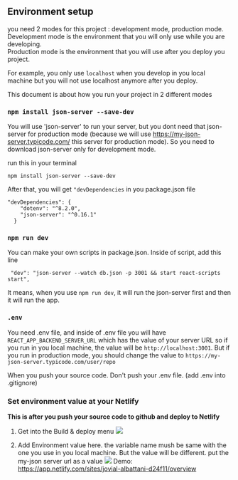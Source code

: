 

## Environment setup

you need 2 modes for this project : development mode, production mode.<br />
Development mode is the environment that you will only use while you are developing.<br />
Production mode is the environment that you will use after you deploy you project.<br />

For example, you only use `localhost` when you develop in you local machine but you will not use localhost anymore after you deploy.<br />

This document is about how you run your project in 2 different modes

### `npm install json-server --save-dev`
You will use 'json-server' to run your server, but you dont need that json-server for production mode (because we will use 
https://my-json-server.typicode.com/ this server for production mode).
So you need to download json-server only for development mode. 

run this in your terminal
```
npm install json-server --save-dev
```

After that, you will get `"devDependencies` in you package.json file
```
"devDependencies": {
    "dotenv": "^8.2.0",
    "json-server": "^0.16.1"
  }
```

### `npm run dev`
You can make your own scripts in package.json. Inside of script, add this line
```
 "dev": "json-server --watch db.json -p 3001 && start react-scripts start",
```
It means, when you use `npm run dev`, it will run the json-server first and then it will run the app. 

### `.env`

You need .env file, and inside of .env file you will have `REACT_APP_BACKEND_SERVER_URL` which has the value of your server URL so if you run in you local machine, the value will be `http://localhost:3001`. But if you run in production mode, you should change the value to `https://my-json-server.typicode.com/user/repo`

When you push your source code. Don't push your .env file. (add .env into .gitignore)

### Set environment value at your Netlify

**This is after you push your source code to github and deploy to Netlify**
1. Get into the Build & deploy menu
![](https://imgur.com/CTMw2d8.png)

2. Add Environment value here. the variable name mush be same with the one you use in you local machine. 
   But the value will be different. put the my-json server url as a value
![](https://imgur.com/liosOM9.png)
Demo:
https://app.netlify.com/sites/jovial-albattani-d24f11/overview
